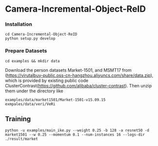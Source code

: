 # Camera-Incremental-Object-ReID

### Installation

```shell
cd Camera-Incremental-Object-ReID
python setup.py develop
```

### Prepare Datasets

```shell
cd examples && mkdir data
```
Download the person datasets Market-1501, and MSMT17 from (https://virutalbuy-public.oss-cn-hangzhou.aliyuncs.com/share/data.zip), which is provided by existing public code ClusterContrast(https://github.com/alibaba/cluster-contrast).
Then unzip them under the directory like
```
examples/data/market1501/Market-1501-v15.09.15
exmpales/data/veri/VeRi
```

## Training

```
python -u examples/main_ike.py --weight 0.25 -b 128 -a resnet50 -d market1501 --w 0.25 --momentum 0.1 --num-instances 16 --logs-dir ./result/market
```
